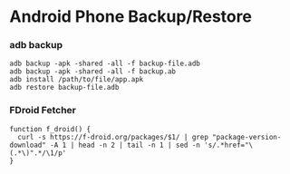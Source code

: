 Android Phone Backup/Restore
============================

### adb backup

    adb backup -apk -shared -all -f backup-file.adb
    adb backup -apk -shared -all -f backup.ab
    adb install /path/to/file/app.apk
    adb restore backup-file.adb


### FDroid Fetcher

    function f_droid() {
      curl -s https://f-droid.org/packages/$1/ | grep "package-version-download" -A 1 | head -n 2 | tail -n 1 | sed -n 's/.*href="\(.*\)".*/\1/p'
    }

